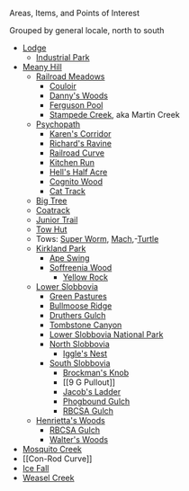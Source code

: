 
Areas, Items, and Points of Interest

Grouped by general locale, north to south

* [Lodge](Lodge)
    * [Industrial Park](Industrial-Park)
* [Meany Hill](Meany-Hill)
    - [Railroad Meadows](Railroad-Meadows)
        - [Couloir](Couloir)
        - [Danny's Woods](Danny's-Woods)
        - [Ferguson Pool](Ferguson-Pool)
        - [Stampede Creek](Stampede-Creek), aka Martin Creek
    - [Psychopath](Psychopath)
        - [Karen's Corridor](Karen's-Corridor)
        - [Richard's Ravine](Richard's-Ravine)
        - [Railroad Curve](Railroad-Curve)
        - [Kitchen Run](Kitchen-Run)
        - [Hell's Half Acre](Hell's-Half-Acre)
        - [Cognito Wood](Cognito-Wood)
        - [Cat Track](Cat-Track)
    - [Big Tree](Big-Tree)
    - [Coatrack](Coatrack)
    - [Junior Trail](Junior-Trail)
    - [Tow Hut](Tow-Hut)
    - Tows: [Super Worm](Super-Worm), [Mach](Mach),-[Turtle](Turtle)
    - [Kirkland Park](Kirkland-Park)
        - [Ape Swing](Ape-Swing)
        - [Soffreenia Wood](Soffreenia-Wood)
            - [Yellow Rock](Yellow-Rock)
    - [Lower Slobbovia](Lower-Slobbovia)
        - [Green Pastures](Green-Pastures)
        - [Bullmoose Ridge](Bullmoose-Ridge)
        - [Druthers Gulch](Druthers-Gulch)
        - [Tombstone Canyon](Tombstone-Canyon)
        - [Lower Slobbovia National Park](Lower-Slobbovia-National-Park)
        - [North Slobbovia](North-Slobbovia)
            - [Iggle's Nest](Iggle's-Nest)
        - [South Slobbovia](South-Slobbovia)
            - [Brockman's Knob](Brockman's-Knob)
            - [[9 G Pullout]]
            - [Jacob's Ladder](Jacob's-Ladder)
            - [Phogbound Gulch](Phogbound-Gulch)
            - [RBCSA Gulch](RBCSA-Gulch)
    - [Henrietta's Woods](Henrietta's-Woods)
        + [RBCSA Gulch](RBCSA-Gulch)
        + [Walter's Woods](Walter's-Woods)
* [Mosquito Creek](Mosquito-Creek)
* [[Con-Rod Curve]]
* [Ice Fall](Ice-Fall)
* [Weasel Creek](Weasel-Creek)
